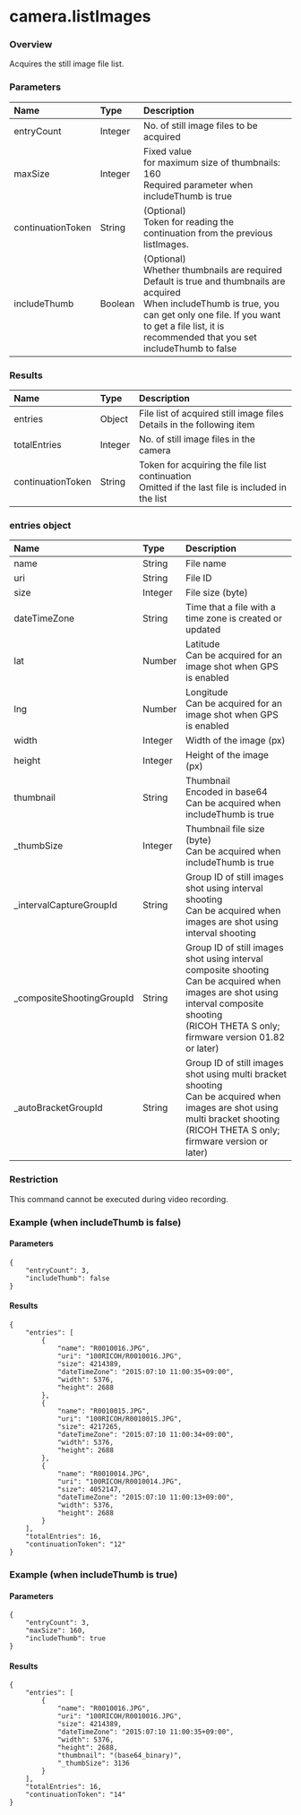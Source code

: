 # camera.listImages

### Overview

Acquires the still image file list.

### Parameters

| Name | Type | Description |
|:--|:--|:--|
| entryCount | Integer | No. of still image files to be acquired |
| maxSize | Integer | Fixed value<br>for maximum size of thumbnails: 160<br>Required parameter when includeThumb is true |
| continuationToken | String | (Optional)<br>Token for reading the continuation from the previous listImages. |
| includeThumb | Boolean | (Optional)<br>Whether thumbnails are required<br>Default is true and thumbnails are acquired<br>When includeThumb is true, you can get only one file. If you want to get a file list, it is recommended that you set includeThumb to false |

### Results

| Name | Type | Description |
|:--|:--|:--|
| entries | Object | File list of acquired still image files<br>Details in the following item |
| totalEntries | Integer | No. of still image files in the camera |
| continuationToken | String | Token for acquiring the file list continuation<br>Omitted if the last file is included in the list |

### entries object

| Name | Type | Description |
|:--|:--|:--|
| name | String | File name |
| uri | String | File ID |
| size | Integer | File size (byte) |
| dateTimeZone | String | Time that a file with a time zone is created or updated |
| lat | Number | Latitude<br>Can be acquired for an image shot when GPS is enabled |
| lng | Number | Longitude<br>Can be acquired for an image shot when GPS is enabled |
| width | Integer | Width of the image (px) |
| height | Integer | Height of the image (px) |
| thumbnail | String | Thumbnail<br>Encoded in base64<br>Can be acquired when includeThumb is true |
| \_thumbSize | Integer | Thumbnail file size (byte)<br>Can be acquired when includeThumb is true |
| \_intervalCaptureGroupId | String | Group ID of still images shot using interval shooting<br>Can be acquired when images are shot using interval shooting |
| \_compositeShootingGroupId | String | Group ID of still images shot using interval composite shooting<br>Can be acquired when images are shot using interval composite shooting<br>(RICOH THETA S only; firmware version 01.82 or later) |
| \_autoBracketGroupId | String | Group ID of still images shot using multi bracket shooting<br>Can be acquired when images are shot using multi bracket shooting<br>(RICOH THETA S only; firmware version or later) |

### Restriction

This command cannot be executed during video recording.

### Example (when includeThumb is false)

#### Parameters

```
{
    "entryCount": 3,
    "includeThumb": false
}
```

#### Results

```
{
    "entries": [
        {
            "name": "R0010016.JPG",
            "uri": "100RICOH/R0010016.JPG",
            "size": 4214389,
            "dateTimeZone": "2015:07:10 11:00:35+09:00",
            "width": 5376,
            "height": 2688
        },
        {
            "name": "R0010015.JPG",
            "uri": "100RICOH/R0010015.JPG",
            "size": 4217265,
            "dateTimeZone": "2015:07:10 11:00:34+09:00",
            "width": 5376,
            "height": 2688
        },
        {
            "name": "R0010014.JPG",
            "uri": "100RICOH/R0010014.JPG",
            "size": 4052147,
            "dateTimeZone": "2015:07:10 11:00:13+09:00",
            "width": 5376,
            "height": 2688
        }
    ],
    "totalEntries": 16,
    "continuationToken": "12"
}
```

### Example (when includeThumb is true)

#### Parameters

```
{
    "entryCount": 3,
    "maxSize": 160,
    "includeThumb": true
}
```

#### Results

```
{
    "entries": [
        {
            "name": "R0010016.JPG",
            "uri": "100RICOH/R0010016.JPG",
            "size": 4214389,
            "dateTimeZone": "2015:07:10 11:00:35+09:00",
            "width": 5376,
            "height": 2688,
            "thumbnail": "(base64_binary)",
            "_thumbSize": 3136
        }
    ],
    "totalEntries": 16,
    "continuationToken": "14"
}
```
